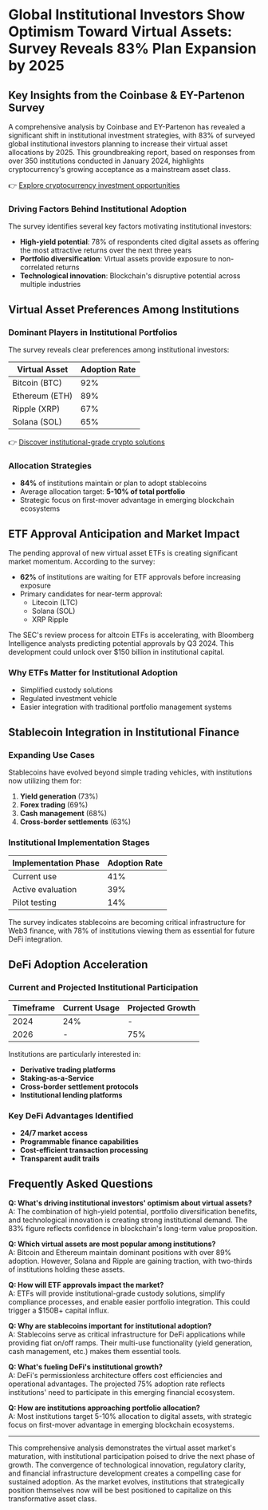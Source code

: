 # Global Institutional Investors Show Optimism Toward Virtual Assets: Survey Reveals 83% Plan Expansion by 2025

## Key Insights from the Coinbase & EY-Partenon Survey

A comprehensive analysis by Coinbase and EY-Partenon has revealed a significant shift in institutional investment strategies, with 83% of surveyed global institutional investors planning to increase their virtual asset allocations by 2025. This groundbreaking report, based on responses from over 350 institutions conducted in January 2024, highlights cryptocurrency's growing acceptance as a mainstream asset class.

👉 [Explore cryptocurrency investment opportunities](https://bit.ly/okx-bonus)

### Driving Factors Behind Institutional Adoption

The survey identifies several key factors motivating institutional investors:
- **High-yield potential**: 78% of respondents cited digital assets as offering the most attractive returns over the next three years
- **Portfolio diversification**: Virtual assets provide exposure to non-correlated returns
- **Technological innovation**: Blockchain's disruptive potential across multiple industries

## Virtual Asset Preferences Among Institutions

### Dominant Players in Institutional Portfolios

The survey reveals clear preferences among institutional investors:

| Virtual Asset | Adoption Rate |
|---------------|---------------|
| Bitcoin (BTC) | 92%           |
| Ethereum (ETH) | 89%          |
| Ripple (XRP)  | 67%           |
| Solana (SOL)  | 65%           |

👉 [Discover institutional-grade crypto solutions](https://bit.ly/okx-bonus)

### Allocation Strategies

- **84%** of institutions maintain or plan to adopt stablecoins
- Average allocation target: **5-10% of total portfolio**
- Strategic focus on first-mover advantage in emerging blockchain ecosystems

## ETF Approval Anticipation and Market Impact

The pending approval of new virtual asset ETFs is creating significant market momentum. According to the survey:

- **62%** of institutions are waiting for ETF approvals before increasing exposure
- Primary candidates for near-term approval:
  - Litecoin (LTC)
  - Solana (SOL)
  - XRP Ripple

The SEC's review process for altcoin ETFs is accelerating, with Bloomberg Intelligence analysts predicting potential approvals by Q3 2024. This development could unlock over $150 billion in institutional capital.

### Why ETFs Matter for Institutional Adoption

- Simplified custody solutions
- Regulated investment vehicle
- Easier integration with traditional portfolio management systems

## Stablecoin Integration in Institutional Finance

### Expanding Use Cases

Stablecoins have evolved beyond simple trading vehicles, with institutions now utilizing them for:

1. **Yield generation** (73%)
2. **Forex trading** (69%)
3. **Cash management** (68%)
4. **Cross-border settlements** (63%)

### Institutional Implementation Stages

| Implementation Phase | Adoption Rate |
|----------------------|---------------|
| Current use          | 41%           |
| Active evaluation    | 39%           |
| Pilot testing        | 14%           |

The survey indicates stablecoins are becoming critical infrastructure for Web3 finance, with 78% of institutions viewing them as essential for future DeFi integration.

## DeFi Adoption Acceleration

### Current and Projected Institutional Participation

| Timeframe | Current Usage | Projected Growth |
|----------|---------------|------------------|
| 2024     | 24%           | -                |
| 2026     | -             | 75%              |

Institutions are particularly interested in:
- **Derivative trading platforms**
- **Staking-as-a-Service**
- **Cross-border settlement protocols**
- **Institutional lending platforms**

### Key DeFi Advantages Identified

- **24/7 market access**
- **Programmable finance capabilities**
- **Cost-efficient transaction processing**
- **Transparent audit trails**

## Frequently Asked Questions

**Q: What's driving institutional investors' optimism about virtual assets?**  
A: The combination of high-yield potential, portfolio diversification benefits, and technological innovation is creating strong institutional demand. The 83% figure reflects confidence in blockchain's long-term value proposition.

**Q: Which virtual assets are most popular among institutions?**  
A: Bitcoin and Ethereum maintain dominant positions with over 89% adoption. However, Solana and Ripple are gaining traction, with two-thirds of institutions holding these assets.

**Q: How will ETF approvals impact the market?**  
A: ETFs will provide institutional-grade custody solutions, simplify compliance processes, and enable easier portfolio integration. This could trigger a $150B+ capital influx.

**Q: Why are stablecoins important for institutional adoption?**  
A: Stablecoins serve as critical infrastructure for DeFi applications while providing fiat on/off ramps. Their multi-use functionality (yield generation, cash management, etc.) makes them essential tools.

**Q: What's fueling DeFi's institutional growth?**  
A: DeFi's permissionless architecture offers cost efficiencies and operational advantages. The projected 75% adoption rate reflects institutions' need to participate in this emerging financial ecosystem.

**Q: How are institutions approaching portfolio allocation?**  
A: Most institutions target 5-10% allocation to digital assets, with strategic focus on first-mover advantage in emerging blockchain ecosystems.

---

This comprehensive analysis demonstrates the virtual asset market's maturation, with institutional participation poised to drive the next phase of growth. The convergence of technological innovation, regulatory clarity, and financial infrastructure development creates a compelling case for sustained adoption. As the market evolves, institutions that strategically position themselves now will be best positioned to capitalize on this transformative asset class.